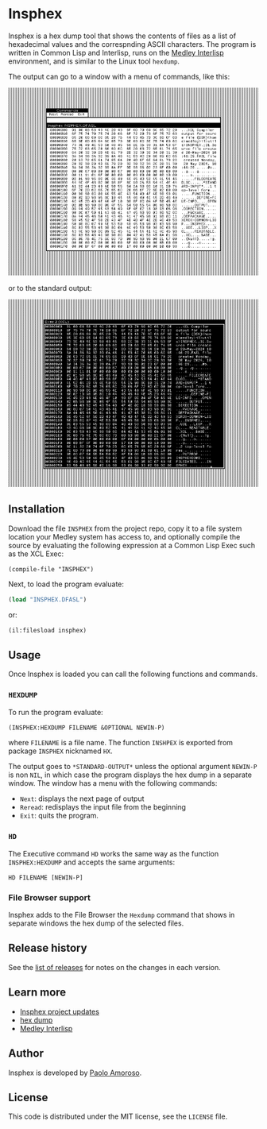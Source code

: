 # Insphex

Insphex is a hex dump tool that shows the contents of files as a list of hexadecimal values and the correspnding ASCII characters. The program is written in Common Lisp and Interlisp, runs on the [Medley Interlisp](https://interlisp.org) environment, and is similar to the Linux tool `hexdump`.

The output can go to a window with a menu of commands, like this:

![Insphex output window](https://raw.githubusercontent.com/pamoroso/insphex/main/insphex1.png)

or to the standard output:

![Insphex output window](https://raw.githubusercontent.com/pamoroso/insphex/main/insphex2.png)


## Installation

Download the file `INSPHEX` from the project repo, copy it to a file system location your Medley system has access to, and optionally compile the source by evaluating the following expression at a Common Lisp Exec such as the XCL Exec:

```
(compile-file "INSPHEX")
```

Next, to load the program evaluate:

```lisp
(load "INSPHEX.DFASL")
```

or:

```lisp
(il:filesload insphex)
```


## Usage

Once Insphex is loaded you can call the following functions and commands.


### `HEXDUMP`

To run the program evaluate:

```lisp
(INSPHEX:HEXDUMP FILENAME &OPTIONAL NEWIN-P)
```

where `FILENAME` is a file name. The function `INSHPEX` is exported from package `INSPHEX` nicknamed `HX`.

The output goes to `*STANDARD-OUTPUT*` unless the optional argument `NEWIN-P` is non `NIL`, in which case the program displays the hex dump in a separate window. The window has a menu with the following commands:

* `Next`: displays the next page of output
* `Reread`: redisplays the input file from the beginning
* `Exit`: quits the program.


### `HD`

The Executive command `HD` works the same way as the function `INSPHEX:HEXDUMP` and accepts the same arguments:

```
HD FILENAME [NEWIN-P]
```


### File Browser support

Insphex adds to the File Browser the `Hexdump` command that shows in separate windows the hex dump of the selected files.


## Release history

See the [list of releases](https://github.com/pamoroso/insphex/releases) for notes on the changes in each version.


## Learn more

- [Insphex project updates](https://journal.paoloamoroso.com/tag:insphex)
- [hex dump](https://en.wikipedia.org/wiki/Hex_dump)
- [Medley Interlisp](https://interlisp.org)


## Author

Insphex is developed by [Paolo Amoroso](https://github.com/pamoroso).


## License

This code is distributed under the MIT license, see the `LICENSE` file.
